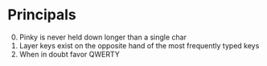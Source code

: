 # Principals

0. Pinky is never held down longer than a single char
0. Layer keys exist on the opposite hand of the most frequently typed keys
0. When in doubt favor QWERTY
